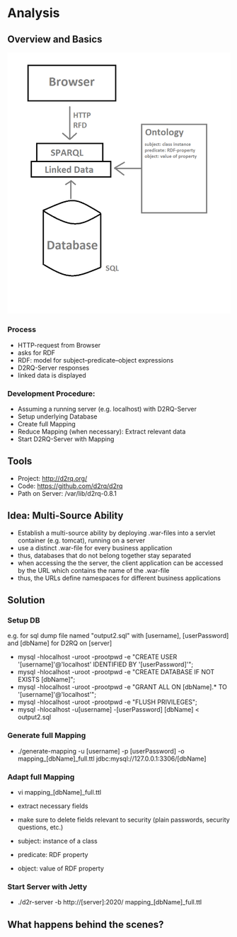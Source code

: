 # Analysis

## Overview and Basics

![](ontology.png)

### Process
* HTTP-request from Browser
* asks for RDF 
* RDF: model for subject–predicate–object expressions
* D2RQ-Server responses 
* linked data is displayed

### Development Procedure:
* Assuming a running server (e.g. localhost) with D2RQ-Server
* Setup underlying Database
* Create full Mapping
* Reduce Mapping (when necessary): Extract relevant data
* Start D2RQ-Server with Mapping


## Tools
* Project: http://d2rq.org/
* Code: https://github.com/d2rq/d2rq
* Path on Server: /var/lib/d2rq-0.8.1

## Idea: Multi-Source Ability
* Establish a multi-source ability by deploying .war-files into a servlet container (e.g. tomcat), running on a server
* use a distinct .war-file for every business application
* thus, databases that do not belong together stay separated
* when accessing the the server, the client application can be accessed by the URL which contains the name of the .war-file
* thus, the URLs define namespaces for different business applications

## Solution

### Setup DB
e.g. for sql dump file named "output2.sql" with [username], [userPassword] and [dbName] for D2RQ on [server]

* mysql -hlocalhost -uroot -prootpwd -e "CREATE USER '[username]'@'localhost' IDENTIFIED BY '[userPassword]'";
* mysql -hlocalhost -uroot -prootpwd -e "CREATE DATABASE IF NOT EXISTS [dbName]";
* mysql -hlocalhost -uroot -prootpwd -e "GRANT ALL ON [dbName].* TO '[username]'@'localhost'";
* mysql -hlocalhost -uroot -prootpwd -e "FLUSH PRIVILEGES";
* mysql -hlocalhost -u[username] -[userPassword] [dbName] < output2.sql
 

### Generate full Mapping
* ./generate-mapping -u [username] -p [userPassword] -o mapping_[dbName]_full.ttl jdbc:mysql://127.0.0.1:3306/[dbName]

### Adapt full Mapping
* vi mapping_[dbName]_full.ttl
* extract necessary fields
* make sure to delete fields relevant to security (plain passwords, security questions, etc.)

* subject: instance of a class
* predicate: RDF property 
* object: value of RDF property

### Start Server with Jetty
* ./d2r-server -b http://[server]:2020/ mapping_[dbName]_full.ttl

## What happens behind the scenes?

  
 

